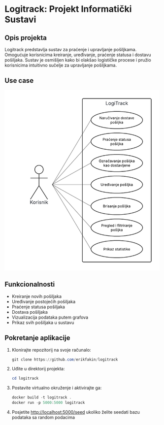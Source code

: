 # Logitrack: Projekt Informatički Sustavi

## Opis projekta
Logitrack predstavlja sustav za praćenje i upravljanje pošiljkama. Omogućuje korisnicima kreiranje, uređivanje, praćenje statusa i dostavu pošiljaka. Sustav je osmišljen kako bi olakšao logističke procese i pružio korisnicima intuitivno sučelje za upravljanje pošiljkama.

## Use case
![Logitrack use case](usecase.png "Logitrack Use Case")

## Funkcionalnosti
- Kreiranje novih pošiljaka
- Uređivanje postojećih pošiljaka
- Praćenje statusa pošiljaka
- Dostava pošiljaka
- Vizualizacija podataka putem grafova
- Prikaz svih pošiljaka u sustavu

## Pokretanje aplikacije

1. Klonirajte repozitorij na svoje računalo:
    ```powershell
    git clone https://github.com/erikfakin/logitrack
    ```

2. Uđite u direktorij projekta:
    ```powershell
    cd logitrack
    ```

3. Postavite virtualno okruženje i aktivirajte ga:
    ```powershell
    docker build -t logitrack .
    docker run -p 5000:5000 logitrack
    ```

4. Posjetite [http://localhost:5000/seed](http://localhost:5000/seed) ukoliko želite seedati bazu podataka sa random podacima